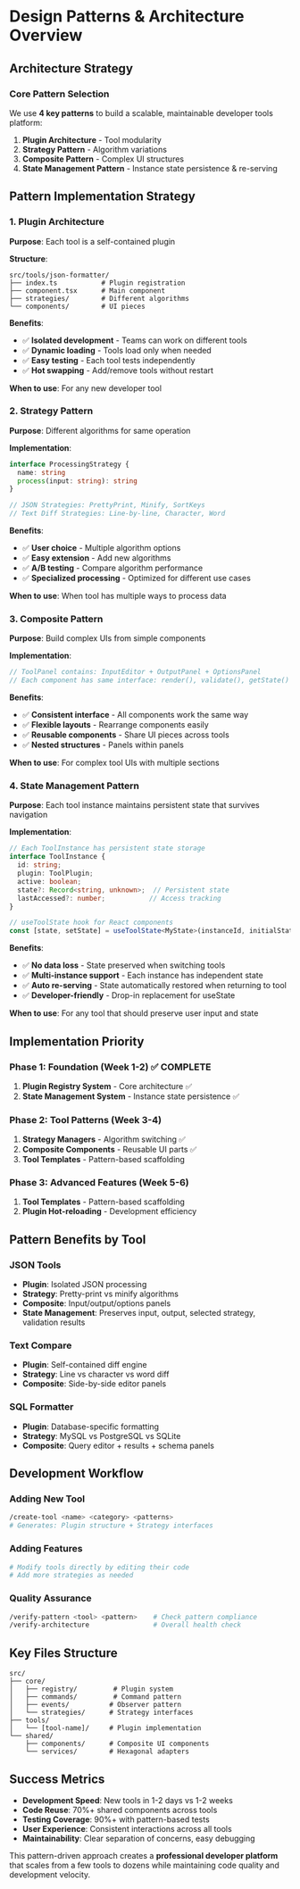 # Design Patterns & Architecture Overview

## Architecture Strategy

### Core Pattern Selection
We use **4 key patterns** to build a scalable, maintainable developer tools platform:

1. **Plugin Architecture** - Tool modularity
2. **Strategy Pattern** - Algorithm variations
3. **Composite Pattern** - Complex UI structures
4. **State Management Pattern** - Instance state persistence & re-serving

## Pattern Implementation Strategy

### 1. Plugin Architecture
**Purpose**: Each tool is a self-contained plugin

**Structure**:
```
src/tools/json-formatter/
├── index.ts           # Plugin registration
├── component.tsx      # Main component  
├── strategies/        # Different algorithms
└── components/        # UI pieces
```

**Benefits**:
- ✅ **Isolated development** - Teams can work on different tools
- ✅ **Dynamic loading** - Tools load only when needed
- ✅ **Easy testing** - Each tool tests independently
- ✅ **Hot swapping** - Add/remove tools without restart

**When to use**: For any new developer tool

### 2. Strategy Pattern  
**Purpose**: Different algorithms for same operation

**Implementation**:
```typescript
interface ProcessingStrategy {
  name: string
  process(input: string): string
}

// JSON Strategies: PrettyPrint, Minify, SortKeys
// Text Diff Strategies: Line-by-line, Character, Word
```

**Benefits**:
- ✅ **User choice** - Multiple algorithm options
- ✅ **Easy extension** - Add new algorithms
- ✅ **A/B testing** - Compare algorithm performance
- ✅ **Specialized processing** - Optimized for different use cases

**When to use**: When tool has multiple ways to process data

### 3. Composite Pattern
**Purpose**: Build complex UIs from simple components

**Implementation**:
```typescript
// ToolPanel contains: InputEditor + OutputPanel + OptionsPanel
// Each component has same interface: render(), validate(), getState()
```

**Benefits**:
- ✅ **Consistent interface** - All components work the same way
- ✅ **Flexible layouts** - Rearrange components easily
- ✅ **Reusable components** - Share UI pieces across tools
- ✅ **Nested structures** - Panels within panels

**When to use**: For complex tool UIs with multiple sections

### 4. State Management Pattern
**Purpose**: Each tool instance maintains persistent state that survives navigation

**Implementation**:
```typescript
// Each ToolInstance has persistent state storage
interface ToolInstance {
  id: string;
  plugin: ToolPlugin;
  active: boolean;
  state?: Record<string, unknown>;  // Persistent state
  lastAccessed?: number;           // Access tracking
}

// useToolState hook for React components
const [state, setState] = useToolState<MyState>(instanceId, initialState);
```

**Benefits**:
- ✅ **No data loss** - State preserved when switching tools
- ✅ **Multi-instance support** - Each instance has independent state
- ✅ **Auto re-serving** - State automatically restored when returning to tool
- ✅ **Developer-friendly** - Drop-in replacement for useState

**When to use**: For any tool that should preserve user input and state

## Implementation Priority

### Phase 1: Foundation (Week 1-2) ✅ COMPLETE
1. **Plugin Registry System** - Core architecture ✅
2. **State Management System** - Instance state persistence ✅

### Phase 2: Tool Patterns (Week 3-4)
1. **Strategy Managers** - Algorithm switching ✅
2. **Composite Components** - Reusable UI parts ✅
3. **Tool Templates** - Pattern-based scaffolding

### Phase 3: Advanced Features (Week 5-6)
1. **Tool Templates** - Pattern-based scaffolding
2. **Plugin Hot-reloading** - Development efficiency

## Pattern Benefits by Tool

### JSON Tools
- **Plugin**: Isolated JSON processing
- **Strategy**: Pretty-print vs minify algorithms
- **Composite**: Input/output/options panels
- **State Management**: Preserves input, output, selected strategy, validation results

### Text Compare
- **Plugin**: Self-contained diff engine
- **Strategy**: Line vs character vs word diff
- **Composite**: Side-by-side editor panels

### SQL Formatter
- **Plugin**: Database-specific formatting
- **Strategy**: MySQL vs PostgreSQL vs SQLite
- **Composite**: Query editor + results + schema panels

## Development Workflow

### Adding New Tool
```bash
/create-tool <name> <category> <patterns>
# Generates: Plugin structure + Strategy interfaces
```

### Adding Features
```bash
# Modify tools directly by editing their code
# Add more strategies as needed
```

### Quality Assurance
```bash
/verify-pattern <tool> <pattern>    # Check pattern compliance
/verify-architecture                # Overall health check
```

## Key Files Structure

```
src/
├── core/
│   ├── registry/         # Plugin system
│   ├── commands/         # Command pattern
│   ├── events/          # Observer pattern
│   └── strategies/      # Strategy interfaces
├── tools/
│   └── [tool-name]/     # Plugin implementation
└── shared/
    ├── components/      # Composite UI components
    └── services/        # Hexagonal adapters
```

## Success Metrics

- **Development Speed**: New tools in 1-2 days vs 1-2 weeks
- **Code Reuse**: 70%+ shared components across tools
- **Testing Coverage**: 90%+ with pattern-based tests
- **User Experience**: Consistent interactions across all tools
- **Maintainability**: Clear separation of concerns, easy debugging

This pattern-driven approach creates a **professional developer platform** that scales from a few tools to dozens while maintaining code quality and development velocity.